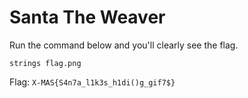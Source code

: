 # Santa The Weaver

Run the command below and you'll clearly see the flag.

```
strings flag.png
```

Flag: `X-MAS{S4n7a_l1k3s_h1di()g_gif7$}`
